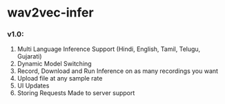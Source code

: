 # wav2vec-infer

### v1.0:

1. Multi Language Inference Support (Hindi, English, Tamil, Telugu, Gujarati)
2. Dynamic Model Switching
3. Record, Download and Run Inference on as many recordings you want
4. Upload file at any sample rate
5. UI Updates
6. Storing Requests Made to server support
